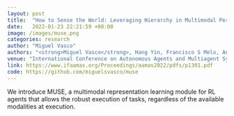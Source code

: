 ```yaml
---
layout: post
title:  "How to Sense the World: Leveraging Hierarchy in Multimodal Perception for Robust Reinforcement Learning Agents"
date:   2022-01-23 22:21:59 +00:00
image: /images/muse.png
categories: research
author: "Miguel Vasco"
authors: "<strong>Miguel Vasco</strong>, Hang Yin, Francisco S Melo, Ana Paiva"
venue: "International Conference on Autonomous Agents and Multiagent Systems (AAMAS)"
link: https://www.ifaamas.org/Proceedings/aamas2022/pdfs/p1301.pdf
code: https://github.com/miguelsvasco/muse
---
```

We introduce MUSE, a multimodal representation learning module for RL agents that allows the robust execution of tasks, regardless of the available modalities at execution.